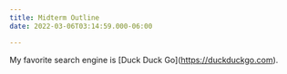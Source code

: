 ```yaml
---
title: Midterm Outline
date: 2022-03-06T03:14:59.000-06:00

---
```

My favorite search engine is \[Duck Duck Go\](https://duckduckgo.com).